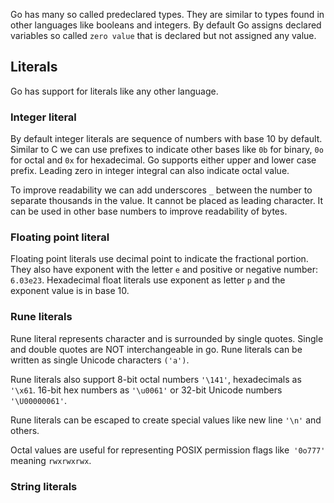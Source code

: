 Go has many so called predeclared types. They are similar to types found in other languages like booleans and integers. By default Go assigns declared variables so called `zero value` that is declared but not assigned any value.
## Literals
Go has support for literals like any other language. 
### Integer literal
By default integer literals are sequence of numbers with base 10 by default. Similar to C we can use prefixes to indicate other bases like `0b` for binary, `0o` for octal and `0x` for hexadecimal. Go supports either upper and lower case prefix. Leading zero in integer integral can also indicate octal value.

To improve readability we can add underscores `_` between the number to separate thousands in the value. It cannot be placed as leading character. It can be used in other base numbers to improve readability of bytes.
### Floating point literal
Floating point literals use decimal point to indicate the fractional portion. They also have exponent with the letter `e` and positive or negative number: `6.03e23`. Hexadecimal float literals use exponent as letter `p` and the exponent value is in base 10.
### Rune literals
Rune literal represents character and is surrounded by single quotes. Single and double quotes are NOT interchangeable in go. Rune literals can be written as single Unicode characters `('a')`.

Rune literals also support 8-bit octal numbers `'\141'`, hexadecimals as `'\x61`. 16-bit hex numbers as `'\u0061'` or 32-bit Unicode numbers `'\U00000061'`.

Rune literals can be escaped to create special values like new line `'\n'` and others.

Octal values are useful for representing POSIX permission flags like` '0o777'` meaning `rwxrwxrwx`.
### String literals
